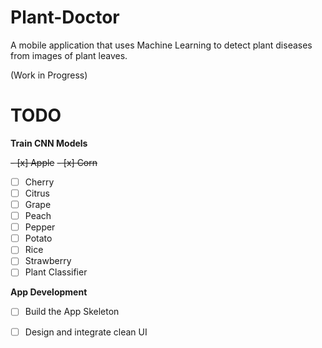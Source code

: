 # Plant-Doctor
A mobile application that uses Machine Learning to detect plant diseases from images of plant leaves. 

(Work in Progress)
# TODO
**Train CNN Models**

~~- [x] Apple~~
~~- [x] Corn~~
- [ ] Cherry
- [ ] Citrus
- [ ] Grape
- [ ] Peach
- [ ] Pepper
- [ ] Potato
- [ ] Rice
- [ ] Strawberry
- [ ] Plant Classifier

**App Development**
- [ ] Build the App Skeleton
- [ ] Design and integrate clean UI

